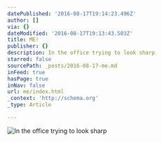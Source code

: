 ```yaml
---
datePublished: '2016-08-17T19:14:23.496Z'
author: []
via: {}
dateModified: '2016-08-17T19:13:43.503Z'
title: ME!
publisher: {}
description: In the office trying to look sharp
starred: false
sourcePath: _posts/2016-08-17-me.md
inFeed: true
hasPage: true
inNav: false
url: me/index.html
_context: 'http://schema.org'
_type: Article

---
```

![In the office trying to look sharp](https://the-grid-user-content.s3-us-west-2.amazonaws.com/591517a8-e86b-4879-8b01-8375e441234d.jpg)
